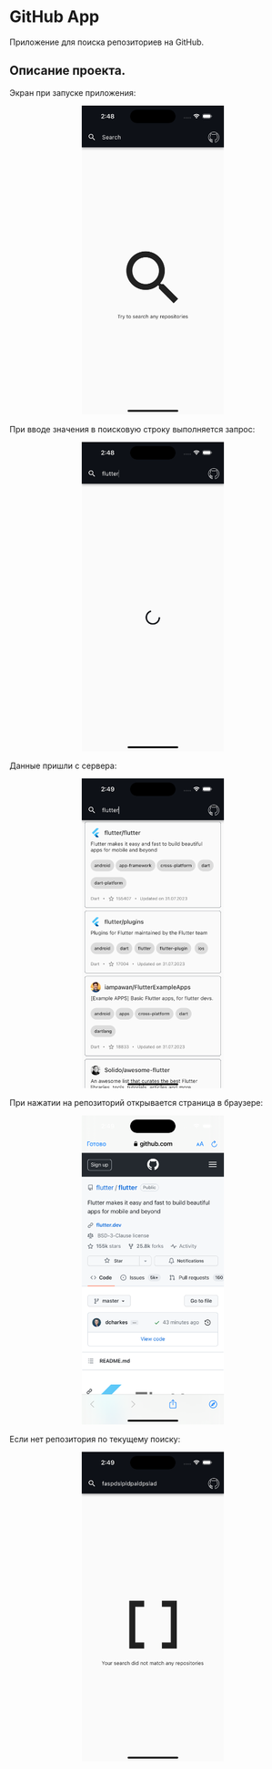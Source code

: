# GitHub App

Приложение для поиска репозиториев на GitHub.

## Описание проекта.

 Экран при запуске приложения: 

 <p align="center"><img src="https://github.com/tanyachernysheva/github_app/blob/main/docs/assets/initial.png" width="250"></p>

 При вводе значения в поисковую строку выполняется запрос:

 <p align="center"><img src="https://github.com/tanyachernysheva/github_app/blob/main/docs/assets/loading.png" width="250"></p>

 Данные пришли с сервера: 

<p align="center"><img src="https://github.com/tanyachernysheva/github_app/blob/main/docs/assets/data.png" width="250"></p>

 При нажатии на репозиторий открывается страница в браузере: 

 <p align="center"><img src="https://github.com/tanyachernysheva/github_app/blob/main/docs/assets/webpage.png" width="250"></p>

 Если нет репозитория по текущему поиску: 

 <p align="center"><img src="https://github.com/tanyachernysheva/github_app/blob/main/docs/assets/no_results.png" width="250"></p>

